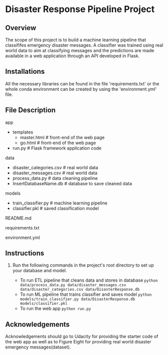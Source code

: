 # Disaster Response Pipeline Project


## Overview
The scope of this project is to build a machine learning pipeline that classififes emergency disaster messages.
A classifier was trained using real world data to aim at classifying messages and the predictions are made available 
in a web application through an API developed in Flask.


## Installations
All the necessary libraries can be found in the file 'requirements.txt' or the whole conda environment can be created
by using the 'environment.yml' file.


## File Description

app

- templates
  - master.html                                        # front-end of the web page
  - go.html                                            # front-end of the web page
- run.py                                               # Flask framework application code

data

- disaster_categories.csv                              # real world data
- disaster_messages.csv                                # real world data
- process_data.py                                      # data cleaning pipeline
- InsertDatabaseName.db                                # database to save cleaned data 

models

- train_classifier.py                                  # machine learning pipeline
- classifier.pkl                                       # saved classification model


README.md

requirements.txt

environment.yml


## Instructions
1. Run the following commands in the project's root directory to set up your database and model.

    - To run ETL pipeline that cleans data and stores in database
        `python data/process_data.py data/disaster_messages.csv data/disaster_categories.csv data/DisasterResponse.db`
    - To run ML pipeline that trains classifier and saves model
        `python models/train_classifier.py data/DisasterResponse.db models/classifier.pkl`
    - To run the web app `python run.py`


##  Acknowledgements
Acknowledgements should go to Udacity for providing the starter code of the web app as well as to 
Figure Eight for providing real world disaster emergency messages(dataset).